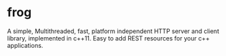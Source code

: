 # frog
A simple, Multithreaded, fast, platform independent HTTP server and client library, implemented in c++11.  Easy to add REST resources for your c++ applications.
